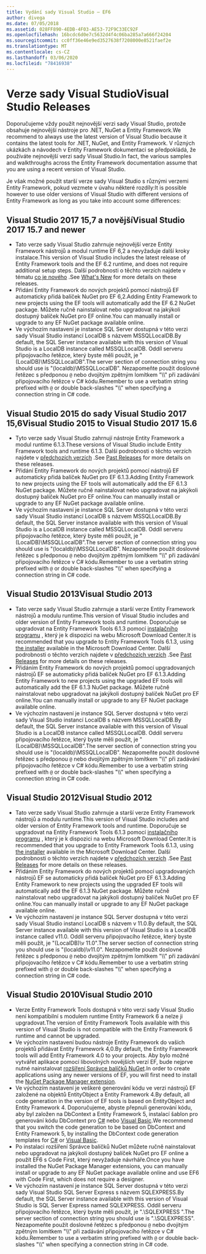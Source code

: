 ```yaml
---
title: Vydání sady Visual Studio – EF6
author: divega
ms.date: 07/05/2018
ms.assetid: 028FF890-4EDB-4F03-AE53-72F9C33EC92F
ms.openlocfilehash: 16bcdc6d0e7c5632d4f4c06ba285a7a666f24204
ms.sourcegitcommit: cc0ff36e46e9ed3527638f7208000e8521faef2e
ms.translationtype: MT
ms.contentlocale: cs-CZ
ms.lasthandoff: 03/06/2020
ms.locfileid: "78416938"
---
```

# <a name="visual-studio-releases"></a><span data-ttu-id="f22f4-102">Verze sady Visual Studio</span><span class="sxs-lookup"><span data-stu-id="f22f4-102">Visual Studio Releases</span></span>

<span data-ttu-id="f22f4-103">Doporučujeme vždy použít nejnovější verzi sady Visual Studio, protože obsahuje nejnovější nástroje pro .NET, NuGet a Entity Framework.</span><span class="sxs-lookup"><span data-stu-id="f22f4-103">We recommend to always use the latest version of Visual Studio because it contains the latest tools for .NET, NuGet, and Entity Framework.</span></span>
<span data-ttu-id="f22f4-104">V různých ukázkách a návodech v Entity Framework dokumentaci se předpokládá, že používáte nejnovější verzi sady Visual Studio.</span><span class="sxs-lookup"><span data-stu-id="f22f4-104">In fact, the various samples and walkthroughs across the Entity Framework documentation assume that you are using a recent version of Visual Studio.</span></span>

<span data-ttu-id="f22f4-105">Je však možné použít starší verze sady Visual Studio s různými verzemi Entity Framework, pokud vezmete v úvahu některé rozdíly:</span><span class="sxs-lookup"><span data-stu-id="f22f4-105">It is possible however to use older versions of Visual Studio with different versions of Entity Framework as long as you take into account some differences:</span></span>

## <a name="visual-studio-2017-157-and-newer"></a><span data-ttu-id="f22f4-106">Visual Studio 2017 15,7 a novější</span><span class="sxs-lookup"><span data-stu-id="f22f4-106">Visual Studio 2017 15.7 and newer</span></span>

- <span data-ttu-id="f22f4-107">Tato verze sady Visual Studio zahrnuje nejnovější verze Entity Framework nástrojů a modul runtime EF 6,2 a nevyžaduje další kroky instalace.</span><span class="sxs-lookup"><span data-stu-id="f22f4-107">This version of Visual Studio includes the latest release of Entity Framework tools and the EF 6.2 runtime, and does not require additional setup steps.</span></span>
<span data-ttu-id="f22f4-108">Další podrobnosti o těchto verzích najdete v tématu [co je nového](~/ef6/what-is-new/index.md) .</span><span class="sxs-lookup"><span data-stu-id="f22f4-108">See [What's New](~/ef6/what-is-new/index.md) for more details on these releases.</span></span>
- <span data-ttu-id="f22f4-109">Přidání Entity Framework do nových projektů pomocí nástrojů EF automaticky přidá balíček NuGet pro EF 6,2.</span><span class="sxs-lookup"><span data-stu-id="f22f4-109">Adding Entity Framework to new projects using the EF tools will automatically add the EF 6.2 NuGet package.</span></span>
<span data-ttu-id="f22f4-110">Můžete ručně nainstalovat nebo upgradovat na jakýkoli dostupný balíček NuGet pro EF online.</span><span class="sxs-lookup"><span data-stu-id="f22f4-110">You can manually install or upgrade to any EF NuGet package available online.</span></span>
- <span data-ttu-id="f22f4-111">Ve výchozím nastavení je instance SQL Server dostupná v této verzi sady Visual Studio instancí LocalDB s názvem MSSQLLocalDB.</span><span class="sxs-lookup"><span data-stu-id="f22f4-111">By default, the SQL Server instance available with this version of Visual Studio is a LocalDB instance called MSSQLLocalDB.</span></span>
<span data-ttu-id="f22f4-112">Oddíl serveru připojovacího řetězce, který byste měli použít, je "(LocalDB)\\MSSQLLocalDB".</span><span class="sxs-lookup"><span data-stu-id="f22f4-112">The server section of connection string you should use is "(localdb)\\MSSQLLocalDB".</span></span>
<span data-ttu-id="f22f4-113">Nezapomeňte použít doslovné řetězec s předponou `@` nebo dvojitým zpětným lomítkem "\\\\" při zadávání připojovacího řetězce v C# kódu.</span><span class="sxs-lookup"><span data-stu-id="f22f4-113">Remember to use a verbatim string prefixed with `@` or double back-slashes "\\\\" when specifying a connection string in C# code.</span></span>  


## <a name="visual-studio-2015-to-visual-studio-2017-156"></a><span data-ttu-id="f22f4-114">Visual Studio 2015 do sady Visual Studio 2017 15,6</span><span class="sxs-lookup"><span data-stu-id="f22f4-114">Visual Studio 2015 to Visual Studio 2017 15.6</span></span>

- <span data-ttu-id="f22f4-115">Tyto verze sady Visual Studio zahrnují nástroje Entity Framework a modul runtime 6.1.3.</span><span class="sxs-lookup"><span data-stu-id="f22f4-115">These versions of Visual Studio include Entity Framework tools and runtime 6.1.3.</span></span>
<span data-ttu-id="f22f4-116">Další podrobnosti o těchto verzích najdete v [předchozích verzích](~/ef6/what-is-new/past-releases.md#ef-613) .</span><span class="sxs-lookup"><span data-stu-id="f22f4-116">See [Past Releases](~/ef6/what-is-new/past-releases.md#ef-613) for more details on these releases.</span></span>
- <span data-ttu-id="f22f4-117">Přidání Entity Framework do nových projektů pomocí nástrojů EF automaticky přidá balíček NuGet pro EF 6.1.3.</span><span class="sxs-lookup"><span data-stu-id="f22f4-117">Adding Entity Framework to new projects using the EF tools will automatically add the EF 6.1.3 NuGet package.</span></span>
<span data-ttu-id="f22f4-118">Můžete ručně nainstalovat nebo upgradovat na jakýkoli dostupný balíček NuGet pro EF online.</span><span class="sxs-lookup"><span data-stu-id="f22f4-118">You can manually install or upgrade to any EF NuGet package available online.</span></span>
- <span data-ttu-id="f22f4-119">Ve výchozím nastavení je instance SQL Server dostupná v této verzi sady Visual Studio instancí LocalDB s názvem MSSQLLocalDB.</span><span class="sxs-lookup"><span data-stu-id="f22f4-119">By default, the SQL Server instance available with this version of Visual Studio is a LocalDB instance called MSSQLLocalDB.</span></span>
<span data-ttu-id="f22f4-120">Oddíl serveru připojovacího řetězce, který byste měli použít, je "(LocalDB)\\MSSQLLocalDB".</span><span class="sxs-lookup"><span data-stu-id="f22f4-120">The server section of connection string you should use is "(localdb)\\MSSQLLocalDB".</span></span>
<span data-ttu-id="f22f4-121">Nezapomeňte použít doslovné řetězec s předponou `@` nebo dvojitým zpětným lomítkem "\\\\" při zadávání připojovacího řetězce v C# kódu.</span><span class="sxs-lookup"><span data-stu-id="f22f4-121">Remember to use a verbatim string prefixed with `@` or double back-slashes "\\\\" when specifying a connection string in C# code.</span></span>  


## <a name="visual-studio-2013"></a><span data-ttu-id="f22f4-122">Visual Studio 2013</span><span class="sxs-lookup"><span data-stu-id="f22f4-122">Visual Studio 2013</span></span>
- <span data-ttu-id="f22f4-123">Tato verze sady Visual Studio zahrnuje a starší verze Entity Framework nástrojů a modulu runtime.</span><span class="sxs-lookup"><span data-stu-id="f22f4-123">This version of Visual Studio includes and older version of Entity Framework tools and runtime.</span></span>
<span data-ttu-id="f22f4-124">Doporučuje se upgradovat na Entity Framework Tools 6.1.3 pomocí [instalačního programu](https://www.microsoft.com/download/details.aspx?id=40762) , který je k dispozici na webu Microsoft Download Center.</span><span class="sxs-lookup"><span data-stu-id="f22f4-124">It is recommended that you upgrade to Entity Framework Tools 6.1.3, using [the installer](https://www.microsoft.com/download/details.aspx?id=40762) available in the Microsoft Download Center.</span></span>
<span data-ttu-id="f22f4-125">Další podrobnosti o těchto verzích najdete v [předchozích verzích](~/ef6/what-is-new/past-releases.md#ef-613) .</span><span class="sxs-lookup"><span data-stu-id="f22f4-125">See [Past Releases](~/ef6/what-is-new/past-releases.md#ef-613) for more details on these releases.</span></span>
- <span data-ttu-id="f22f4-126">Přidáním Entity Framework do nových projektů pomocí upgradovaných nástrojů EF se automaticky přidá balíček NuGet pro EF 6.1.3.</span><span class="sxs-lookup"><span data-stu-id="f22f4-126">Adding Entity Framework to new projects using the upgraded EF tools will automatically add the EF 6.1.3 NuGet package.</span></span>
<span data-ttu-id="f22f4-127">Můžete ručně nainstalovat nebo upgradovat na jakýkoli dostupný balíček NuGet pro EF online.</span><span class="sxs-lookup"><span data-stu-id="f22f4-127">You can manually install or upgrade to any EF NuGet package available online.</span></span>
- <span data-ttu-id="f22f4-128">Ve výchozím nastavení je instance SQL Server dostupná v této verzi sady Visual Studio instancí LocalDB s názvem MSSQLLocalDB.</span><span class="sxs-lookup"><span data-stu-id="f22f4-128">By default, the SQL Server instance available with this version of Visual Studio is a LocalDB instance called MSSQLLocalDB.</span></span>
<span data-ttu-id="f22f4-129">Oddíl serveru připojovacího řetězce, který byste měli použít, je "(LocalDB)\\MSSQLLocalDB".</span><span class="sxs-lookup"><span data-stu-id="f22f4-129">The server section of connection string you should use is "(localdb)\\MSSQLLocalDB".</span></span>
<span data-ttu-id="f22f4-130">Nezapomeňte použít doslovné řetězec s předponou `@` nebo dvojitým zpětným lomítkem "\\\\" při zadávání připojovacího řetězce v C# kódu.</span><span class="sxs-lookup"><span data-stu-id="f22f4-130">Remember to use a verbatim string prefixed with `@` or double back-slashes "\\\\" when specifying a connection string in C# code.</span></span>  

## <a name="visual-studio-2012"></a><span data-ttu-id="f22f4-131">Visual Studio 2012</span><span class="sxs-lookup"><span data-stu-id="f22f4-131">Visual Studio 2012</span></span>

- <span data-ttu-id="f22f4-132">Tato verze sady Visual Studio zahrnuje a starší verze Entity Framework nástrojů a modulu runtime.</span><span class="sxs-lookup"><span data-stu-id="f22f4-132">This version of Visual Studio includes and older version of Entity Framework tools and runtime.</span></span>
<span data-ttu-id="f22f4-133">Doporučuje se upgradovat na Entity Framework Tools 6.1.3 pomocí [instalačního programu](https://www.microsoft.com/download/details.aspx?id=40762) , který je k dispozici na webu Microsoft Download Center.</span><span class="sxs-lookup"><span data-stu-id="f22f4-133">It is recommended that you upgrade to Entity Framework Tools 6.1.3, using [the installer](https://www.microsoft.com/download/details.aspx?id=40762) available in the Microsoft Download Center.</span></span>
<span data-ttu-id="f22f4-134">Další podrobnosti o těchto verzích najdete v [předchozích verzích](~/ef6/what-is-new/past-releases.md#ef-613) .</span><span class="sxs-lookup"><span data-stu-id="f22f4-134">See [Past Releases](~/ef6/what-is-new/past-releases.md#ef-613) for more details on these releases.</span></span>
- <span data-ttu-id="f22f4-135">Přidáním Entity Framework do nových projektů pomocí upgradovaných nástrojů EF se automaticky přidá balíček NuGet pro EF 6.1.3.</span><span class="sxs-lookup"><span data-stu-id="f22f4-135">Adding Entity Framework to new projects using the upgraded EF tools will automatically add the EF 6.1.3 NuGet package.</span></span>
<span data-ttu-id="f22f4-136">Můžete ručně nainstalovat nebo upgradovat na jakýkoli dostupný balíček NuGet pro EF online.</span><span class="sxs-lookup"><span data-stu-id="f22f4-136">You can manually install or upgrade to any EF NuGet package available online.</span></span>
- <span data-ttu-id="f22f4-137">Ve výchozím nastavení je instance SQL Server dostupná v této verzi sady Visual Studio instancí LocalDB s názvem v 11.0.</span><span class="sxs-lookup"><span data-stu-id="f22f4-137">By default, the SQL Server instance available with this version of Visual Studio is a LocalDB instance called v11.0.</span></span>
<span data-ttu-id="f22f4-138">Oddíl serveru připojovacího řetězce, který byste měli použít, je "(LocalDB)\\v 11.0".</span><span class="sxs-lookup"><span data-stu-id="f22f4-138">The server section of connection string you should use is "(localdb)\\v11.0".</span></span>
<span data-ttu-id="f22f4-139">Nezapomeňte použít doslovné řetězec s předponou `@` nebo dvojitým zpětným lomítkem "\\\\" při zadávání připojovacího řetězce v C# kódu.</span><span class="sxs-lookup"><span data-stu-id="f22f4-139">Remember to use a verbatim string prefixed with `@` or double back-slashes "\\\\" when specifying a connection string in C# code.</span></span>  

## <a name="visual-studio-2010"></a><span data-ttu-id="f22f4-140">Visual Studio 2010</span><span class="sxs-lookup"><span data-stu-id="f22f4-140">Visual Studio 2010</span></span>

- <span data-ttu-id="f22f4-141">Verze Entity Framework Tools dostupná v této verzi sady Visual Studio není kompatibilní s modulem runtime Entity Framework 6 a nelze ji upgradovat.</span><span class="sxs-lookup"><span data-stu-id="f22f4-141">The version of Entity Framework Tools available with this version of Visual Studio is not compatible with the Entity Framework 6 runtime and cannot be upgraded.</span></span>
- <span data-ttu-id="f22f4-142">Ve výchozím nastavení budou nástroje Entity Framework do vašich projektů přidávat Entity Framework 4,0.</span><span class="sxs-lookup"><span data-stu-id="f22f4-142">By default, the Entity Framework tools will add Entity Framework 4.0 to your projects.</span></span>
<span data-ttu-id="f22f4-143">Aby bylo možné vytvářet aplikace pomocí libovolných novějších verzí EF, bude nejprve nutné nainstalovat [rozšíření Správce balíčků NuGet](https://marketplace.visualstudio.com/items?itemName=NuGetTeam.NuGetPackageManager).</span><span class="sxs-lookup"><span data-stu-id="f22f4-143">In order to create applications using any newer versions of EF, you will first need to install the [NuGet Package Manager extension](https://marketplace.visualstudio.com/items?itemName=NuGetTeam.NuGetPackageManager).</span></span>
- <span data-ttu-id="f22f4-144">Ve výchozím nastavení je veškeré generování kódu ve verzi nástrojů EF založené na objektů EntityObject a Entity Framework 4.</span><span class="sxs-lookup"><span data-stu-id="f22f4-144">By default, all code generation in the version of EF tools is based on EntityObject and Entity Framework 4.</span></span>
<span data-ttu-id="f22f4-145">Doporučujeme, abyste přepnuli generování kódu, aby byl založen na DbContext a Entity Framework 5, instalací šablon pro generování kódu DbContext pro [C#](https://marketplace.visualstudio.com/items?itemName=EntityFrameworkTeam.EF5xDbContextGeneratorforC) nebo [Visual Basic](https://marketplace.visualstudio.com/items?itemName=EntityFrameworkTeam.EF5xDbContextGeneratorforVBNET).</span><span class="sxs-lookup"><span data-stu-id="f22f4-145">We recommend that you switch the code generation to be based on DbContext and Entity Framework 5, by installing the DbContext code generation templates for [C#](https://marketplace.visualstudio.com/items?itemName=EntityFrameworkTeam.EF5xDbContextGeneratorforC) or [Visual Basic](https://marketplace.visualstudio.com/items?itemName=EntityFrameworkTeam.EF5xDbContextGeneratorforVBNET).</span></span>
- <span data-ttu-id="f22f4-146">Po instalaci rozšíření Správce balíčků NuGet můžete ručně nainstalovat nebo upgradovat na jakýkoli dostupný balíček NuGet pro EF online a použít EF6 s Code First, který nevyžaduje návrháře.</span><span class="sxs-lookup"><span data-stu-id="f22f4-146">Once you have installed the NuGet Package Manager extensions, you can manually install or upgrade to any EF NuGet package available online and use EF6 with Code First, which does not require a designer.</span></span>
- <span data-ttu-id="f22f4-147">Ve výchozím nastavení je instance SQL Server dostupná v této verzi sady Visual Studio SQL Server Express s názvem SQLEXPRESS.</span><span class="sxs-lookup"><span data-stu-id="f22f4-147">By default, the SQL Server instance available with this version of Visual Studio is SQL Server Express named SQLEXPRESS.</span></span>
<span data-ttu-id="f22f4-148">Oddíl serveru připojovacího řetězce, který byste měli použít, je ".\\SQLEXPRESS ".</span><span class="sxs-lookup"><span data-stu-id="f22f4-148">The server section of connection string you should use is ".\\SQLEXPRESS".</span></span>
<span data-ttu-id="f22f4-149">Nezapomeňte použít doslovné řetězec s předponou `@` nebo dvojitým zpětným lomítkem "\\\\" při zadávání připojovacího řetězce v C# kódu.</span><span class="sxs-lookup"><span data-stu-id="f22f4-149">Remember to use a verbatim string prefixed with `@` or double back-slashes "\\\\" when specifying a connection string in C# code.</span></span>
